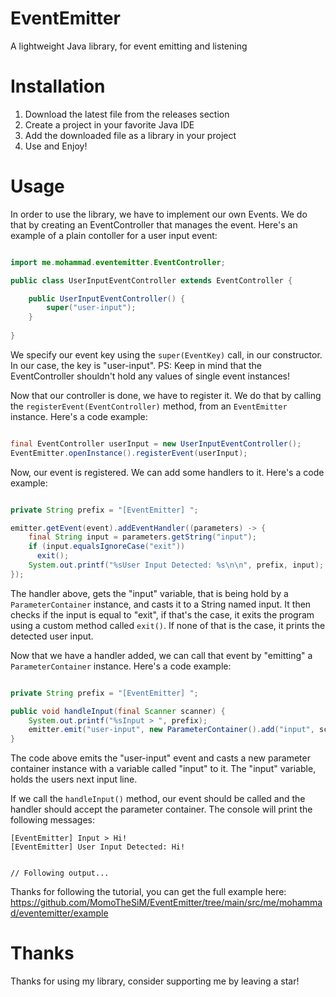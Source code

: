 # EventEmitter
A lightweight Java library, for event emitting and listening

# Installation
1. Download the latest file from the releases section
2. Create a project in your favorite Java IDE
3. Add the downloaded file as a library in your project
4. Use and Enjoy!

# Usage
In order to use the library, we have to implement our own Events. We do that by creating an EventController that manages the event.
Here's an example of a plain contoller for a user input event:
```java

import me.mohammad.eventemitter.EventController;

public class UserInputEventController extends EventController {

    public UserInputEventController() {
        super("user-input");
    }
  
}

```
We specify our event key using the `super(EventKey)` call, in our constructor. In our case, the key is "user-input".
PS: Keep in mind that the EventController shouldn't hold any values of single event instances!

Now that our controller is done, we have to register it. We do that by calling the `registerEvent(EventController)` method, from an `EventEmitter` instance.
Here's a code example:
```java

final EventController userInput = new UserInputEventController();
EventEmitter.openInstance().registerEvent(userInput);

```

Now, our event is registered. We can add some handlers to it.
Here's a code example:
```java

private String prefix = "[EventEmitter] ";

emitter.getEvent(event).addEventHandler((parameters) -> {
    final String input = parameters.getString("input");
    if (input.equalsIgnoreCase("exit"))
      exit();
    System.out.printf("%sUser Input Detected: %s\n\n", prefix, input);
});

```
The handler above, gets the "input" variable, that is being hold by a `ParameterContainer` instance, and casts it to a String named input.
It then checks if the input is equal to "exit", if that's the case, it exits the program using a custom method called `exit()`.
If none of that is the case, it prints the detected user input.


Now that we have a handler added, we can call that event by "emitting" a `ParameterContainer` instance.
Here's a code example:
```java

private String prefix = "[EventEmitter] ";

public void handleInput(final Scanner scanner) {
    System.out.printf("%sInput > ", prefix);
    emitter.emit("user-input", new ParameterContainer().add("input", scanner.nextLine()));
}

```
The code above emits the "user-input" event and casts a new parameter container instance with a variable called "input" to it.
The "input" variable, holds the users next input line.

If we call the `handleInput()` method, our event should be called and the handler should accept the parameter container.
The console will print the following messages:
```log
[EventEmitter] Input > Hi!
[EventEmitter] User Input Detected: Hi!


// Following output...
```

Thanks for following the tutorial, you can get the full example here:
https://github.com/MomoTheSiM/EventEmitter/tree/main/src/me/mohammad/eventemitter/example

# Thanks
Thanks for using my library, consider supporting me by leaving a star!
